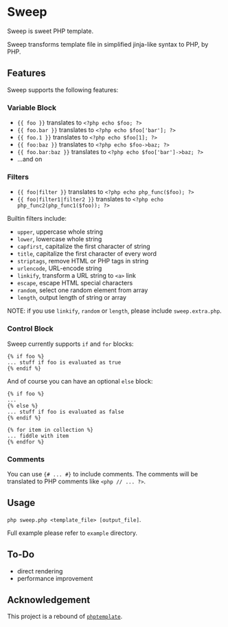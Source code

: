# Sweep

Sweep is sweet PHP template.

Sweep transforms template file in simplified jinja-like syntax to PHP, by PHP.

## Features

Sweep supports the following features:

### Variable Block

* `{{ foo }}` translates to `<?php echo $foo; ?>`
* `{{ foo.bar }}` translates to `<?php echo $foo['bar']; ?>`
* `{{ foo.1 }}` translates to `<?php echo $foo[1]; ?>`
* `{{ foo:baz }}` translates to `<?php echo $foo->baz; ?>`
* `{{ foo.bar:baz }}` translates to `<?php echo $foo['bar']->baz; ?>`
* ...and on

### Filters

* `{{ foo|filter }}` translates to `<?php echo php_func($foo); ?>`
* `{{ foo|filter1|filter2 }}` translates to `<?php echo php_func2(php_func1($foo)); ?>`

Builtin filters include:

* `upper`, uppercase whole string
* `lower`, lowercase whole string
* `capfirst`, capitalize the first character of string
* `title`, capitalize the first character of every word
* `striptags`, remove HTML or PHP tags in string
* `urlencode`, URL-encode string
* `linkify`, transform a URL string to `<a>` link
* `escape`, escape HTML special characters
* `random`, select one random element from array
* `length`, output length of string or array

NOTE: if you use `linkify`, `random` or `length`, please include `sweep.extra.php`.

### Control Block

Sweep currently supports `if` and `for` blocks:

```
{% if foo %}
... stuff if foo is evaluated as true
{% endif %}
```
And of course you can have an optional `else` block:

```
{% if foo %}
...
{% else %}
... stuff if foo is evaluated as false
{% endif %}
```

```
{% for item in collection %}
... fiddle with item
{% endfor %}
```

### Comments

You can use `{# ... #}` to include comments. The comments will be translated to PHP comments like `<php // ... ?>`.

## Usage

`php sweep.php <template_file> [output_file]`.

Full example please refer to `example` directory.

## To-Do

* direct rendering
* performance improvement

## Acknowledgement

This project is a rebound of [`phptemplate`](https://github.com/lutaf/phptemplate).
